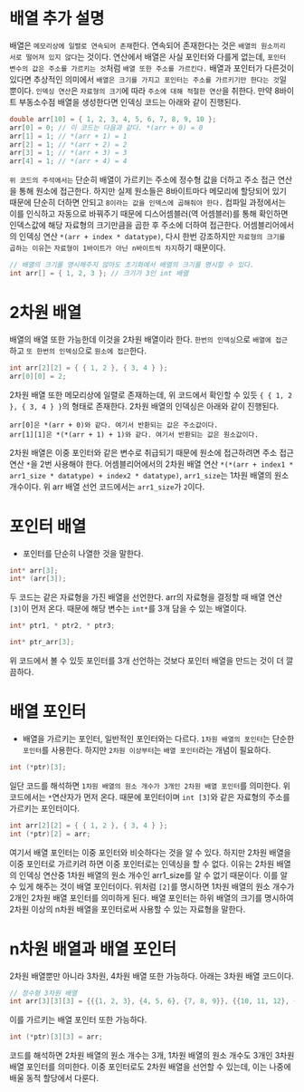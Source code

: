 # 배열 추가 설명
배열은 `메모리상에 일렬로 연속되어 존재`한다. 연속되어 존재한다는 것은 `배열의 원소끼리 서로 떨어져 있지 않다`는 것이다.
연산에서 배열은 사실 포인터와 다를게 없는데, `포인터 변수의 값은 주소를 가르키는 것`처럼 `배열 또한 주소를 가르킨다.`
배열과 포인터가 다른것이 있다면 추상적인 의미에서 `배열은 크기를 가지고 포인터는 주소를 가르키기만 한다는 것`일 뿐이다.
`인덱싱 연산`은 `자료형의 크기`에 따라 `주소에 대해 적절한 연산`을 취한다.
만약 8바이트 부동소수점 배열을 생성한다면 인덱싱 코드는 아래와 같이 진행된다.

```cpp
double arr[10] = { 1, 2, 3, 4, 5, 6, 7, 8, 9, 10 };
arr[0] = 0; // 이 코드는 다음과 같다. *(arr + 0) = 0
arr[1] = 1; // *(arr + 1) = 1
arr[2] = 1; // *(arr + 2) = 2
arr[3] = 1; // *(arr + 3) = 3
arr[4] = 1; // *(arr + 4) = 4
```

`위 코드의 주석에서는` 단순히 배열이 가르키는 주소에 정수형 값을 더하고 주소 접근 연산을 통해 원소에 접근한다. 하지만 실제 원소들은 8바이트마다 메모리에 할당되어 있기 때문에 단순히 더하면 안되고 `8이라는 값을 인덱스에 곱해줘야 한다.`
컴파일 과정에서는 이를 인식하고 자동으로 바꿔주기 때문에 디스어셈블러(역 어셈블러)를 통해 확인하면 인덱스값에 해당 자료형의 크기만큼을 곱한 후 주소에 더하여 접근한다. 어셈블리어에서의 인덱싱 연산 ```*(arr + index * datatype)```,
다시 한번 강조하지만 `자료형의 크기를 곱하는 이유`는 `자료형이 1바이트가 아닌 n바이트씩 차지`하기 때문이다.

```cpp
// 배열의 크기를 명시해주지 않아도 초기화에서 배열의 크기를 명시할 수 있다.
int arr[] = { 1, 2, 3 }; // 크기가 3인 int 배열
```
# 2차원 배열
배열의 배열 또한 가능한데 이것을 2차원 배열이라 한다.
`한번의 인덱싱`으로 `배열에 접근`하고 `또 한번의 인덱싱`으로 `원소에 접근`한다.

```cpp
int arr[2][2] = { { 1, 2 }, { 3, 4 } };
arr[0][0] = 2;
```

2차원 배열 또한 메모리상에 일렬로 존재하는데, 위 코드에서 확인할 수 있듯 ```{ { 1, 2 }, { 3, 4 } }```의 형태로 존재한다.
2차원 배열의 인덱싱은 아래와 같이 진행된다.

```
arr[0]은 *(arr + 0)와 같다. 여기서 반환되는 값은 주소값이다.
arr[1][1]은 *(*(arr + 1) + 1)와 같다. 여기서 반환되는 값은 원소값이다.
```

2차원 배열은 이중 포인터와 같은 변수로 취급되기 때문에 원소에 접근하려면 주소 접근 연산 ```*```을 2번 사용해야 한다.
어셈블리어에서의 2차원 배열 연산 ```*(*(arr + index1 * arr1_size * datatype) + index2 * datatype)```,
`arr1_size`는 1차원 배열의 원소 개수이다. 위 arr 배열 선언 코드에서는 `arr1_size`가 `2`이다.
# 포인터 배열
- 포인터를 단순히 나열한 것을 말한다.

```cpp
int* arr[3];
int* (arr[3]);
```

두 코드는 같은 자료형을 가진 배열을 선언한다. arr의 자료형을 결정할 때 배열 연산 ```[3]```이 먼저 온다. 때문에 해당 변수는 `int*`를 3개 담을 수 있는 배열이다.

```cpp
int* ptr1, * ptr2, * ptr3;

int* ptr_arr[3];
```

위 코드에서 볼 수 있듯 포인터를 3개 선언하는 것보다 포인터 배열을 만드는 것이 더 깔끔하다.
# 배열 포인터
- 배열을 가르키는 포인터, 일반적인 포인터와는 다르다. `1차원 배열의 포인터`는 단순한 `포인터`를 사용한다. 하지만 `2차원 이상부터`는 `배열 포인터`라는 개념이 필요하다.

```cpp
int (*ptr)[3];
```

일단 코드를 해석하면 ```1차원 배열의 원소 개수가 3개인 2차원 배열 포인터```를 의미한다.
위 코드에서는 ```*```연산자가 먼저 온다. 때문에 포인터이며 ```int [3]```와 같은 자료형의 주소를 가르키는 포인터이다.

```cpp
int arr[2][2] = { { 1, 2 }, { 3, 4 } };
int (*ptr)[2] = arr;
```

여기서 배열 포인터는 이중 포인터와 비슷하다는 것을 알 수 있다.
하지만 2차원 배열을 이중 포인터로 가르키려 하면 이중 포인터로는 인덱싱을 할 수 없다.
이유는 2차원 배열의 인덱싱 연산중 1차원 배열의 원소 개수인 arr1_size를 알 수 없기 때문이다.
이를 알 수 있게 해주는 것이 배열 포인터이다. 위처럼 ```[2]```를 명시하면 1차원 배열의 원소 개수가 2개인 2차원 배열 포인터를 의미하게 된다.
배열 포인터는 하위 배열의 크기를 명시하여 2차원 이상의 n차원 배열을 포인터로써 사용할 수 있는 자료형을 말한다.
# n차원 배열과 배열 포인터
2차원 배열뿐만 아니라 3차원, 4차원 배열 또한 가능하다. 아래는 3차원 배열 코드이다.

```cpp
// 정수형 3차원 배열
int arr[3][3][3] = {{{1, 2, 3}, {4, 5, 6}, {7, 8, 9}}, {{10, 11, 12}, {13, 14, 15}, {16, 17, 18}}, {{19, 20, 21}, {22, 23, 24}, {25, 26, 27}}};
```

이를 가르키는 배열 포인터 또한 가능하다.

```cpp
int (*ptr)[3][3] = arr;
```

코드를 해석하면 2차원 배열의 원소 개수는 3개, 1차원 배열의 원소 개수도 3개인 3차원 배열 포인터를 의미한다.
이중 포인터로도 2차원 배열을 선언할 수 있는데, 이는 나중에 배울 동적 할당에서 다룬다.